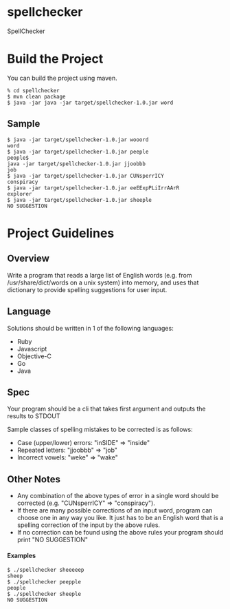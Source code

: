 # spellchecker

SpellChecker 

Build the Project
====================================
You can build the project using maven.

```
% cd spellchecker
$ mvn clean package
$ java -jar java -jar target/spellchecker-1.0.jar word
```


## Sample
```
$ java -jar target/spellchecker-1.0.jar wooord
word
$ java -jar target/spellchecker-1.0.jar peeple
people$ 
java -jar target/spellchecker-1.0.jar jjoobbb
job
$ java -jar target/spellchecker-1.0.jar CUNsperrICY
conspiracy
$ java -jar target/spellchecker-1.0.jar eeEExpPLiIrrAArR
explorer
$ java -jar target/spellchecker-1.0.jar sheeple
NO SUGGESTION
```

Project Guidelines
====================================

## Overview
Write a program that reads a large list of English words (e.g. from /usr/share/dict/words on a unix system) into memory, and uses that dictionary to provide spelling suggestions for user input.

## Language

Solutions should be written in 1 of the following languages: 

* Ruby
* Javascript
* Objective-C
* Go
* Java

## Spec

Your program should be a cli that takes first argument and outputs the results to STDOUT 

Sample classes of spelling mistakes to be corrected is as follows:

* Case (upper/lower) errors: "inSIDE" => "inside" 
* Repeated letters: "jjoobbb" => "job" 
* Incorrect vowels: "weke" => "wake" 

## Other Notes

* Any combination of the above types of error in a single word should be corrected (e.g. "CUNsperrICY" => "conspiracy").
* If there are many possible corrections of an input word, program can choose one in any way you like. It just has to be an English word that is a spelling correction of the input by the above rules.
* If no correction can be found using the above rules your program should print "NO SUGGESTION"

#### Examples

```
$ ./spellchecker sheeeeep
sheep
$ ./spellchecker peepple
people
$ ./spellchecker sheeple
NO SUGGESTION
```